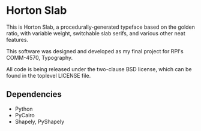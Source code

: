 Horton Slab
===========

This is Horton Slab, a procedurally-generated typeface based on the golden
ratio, with variable weight, switchable slab serifs, and various other neat
features.

This software was designed and developed as my final project for RPI's
COMM-4570, Typography.

All code is being released under the two-clause BSD license, which can be found
in the toplevel LICENSE file.

Dependencies
------------

* Python
* PyCairo
* Shapely, PyShapely